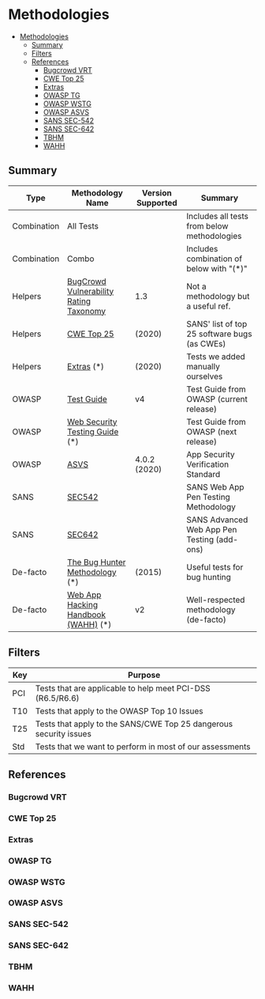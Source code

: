 <link rel="stylesheet" href="/dist/bootstrap/css/bootstrap.min.css">
<link rel="stylesheet" href="/stylesheets/main.css">

# Methodologies

<!-- TOC -->

-   [Methodologies](#methodologies)
    -   [Summary](#summary)
    -   [Filters](#filters)
    -   [References](#references)
        -   [Bugcrowd VRT](#bugcrowd-vrt)
        -   [CWE Top 25](#cwe-top-25)
        -   [Extras](#extras)
        -   [OWASP TG](#owasp-tg)
        -   [OWASP WSTG](#owasp-wstg)
        -   [OWASP ASVS](#owasp-asvs)
        -   [SANS SEC-542](#sans-sec-542)
        -   [SANS SEC-642](#sans-sec-642)
        -   [TBHM](#tbhm)
        -   [WAHH](#wahh)

<!-- /TOC -->

## Summary

| Type        | Methodology Name                                        | Version Supported | Summary                                      |
| ----------- | ------------------------------------------------------- | ----------------- | -------------------------------------------- |
| Combination | All Tests                                               |                   | Includes all tests from below methodologies  |
| Combination | Combo                                                   |                   | Includes combination of below with "(\*)"    |
| Helpers     | [BugCrowd Vulnerability Rating Taxonomy](#bugcrowd-vrt) | 1.3               | Not a methodology but a useful ref.          |
| Helpers     | [CWE Top 25](#cwe-top-25)                               | (2020)            | SANS' list of top 25 software bugs (as CWEs) |
| Helpers     | [Extras](#extras) (\*)                                  | (2020)            | Tests we added manually ourselves            |
| OWASP       | [Test Guide](#owasp-tg)                                 | v4                | Test Guide from OWASP (current release)      |
| OWASP       | [Web Security Testing Guide](#owasp-wstg) (\*)          |                   | Test Guide from OWASP (next release)         |
| OWASP       | [ASVS](#owasp-asvs)                                     | 4.0.2 (2020)      | App Security Verification Standard           |
| SANS        | [SEC542](#sans-sec-542)                                 |                   | SANS Web App Pen Testing Methodology         |
| SANS        | [SEC642](#sans-sec-642)                                 |                   | SANS Advanced Web App Pen Testing (add-ons)  |
| De-facto    | [The Bug Hunter Methodology](#tbhm) (\*)                | (2015)            | Useful tests for bug hunting                 |
| De-facto    | [Web App Hacking Handbook (WAHH)](#wahh) (\*)           | v2                | Well-respected methodology (de-facto)        |

## Filters

| Key | Purpose                                                           |
| --- | ----------------------------------------------------------------- |
| PCI | Tests that are applicable to help meet PCI-DSS (R6.5/R6.6)        |
| T10 | Tests that apply to the OWASP Top 10 Issues                       |
| T25 | Tests that apply to the SANS/CWE Top 25 dangerous security issues |
| Std | Tests that we want to perform in most of our assessments          |

## References

### Bugcrowd VRT

### CWE Top 25

### Extras

### OWASP TG

### OWASP WSTG

### OWASP ASVS

### SANS SEC-542

### SANS SEC-642

### TBHM

### WAHH
